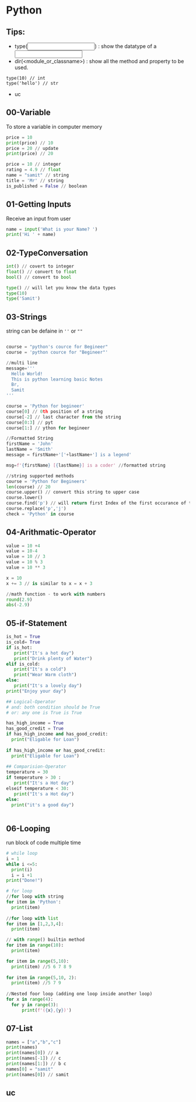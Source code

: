 # Python

## Tips:
- type(<input>) : show the datatype of a <input>
- dir(<module_or_classname>) : show all the method and property to be used.
```
type(10) // int
type('hello') // str
```
- uc

## 00-Variable
To store a variable in computer memory

```python
price = 10
print(price) // 10
price = 20 // update
print(price) // 20

price = 10 // integer
rating = 4.9 // float
name = "samit" // string
title = 'Mr' // string
is_published = False // boolean

```
## 01-Getting Inputs
Receive an input from user
```python
name = input('What is your Name? ')
print('Hi ' + name)

```

## 02-TypeConversation

```python
int() // covert to integer
float() // convert to float
bool() // convert to bool

type() // will let you know the data types
type(10)
type('Samit')
```
## 03-Strings
string can be defaine in `''` or `""`

```python

course = "python's cource for Begineer"
course = 'python cource for "Begineer"'

//multi line
message='''
  Hello World!
  This is python learning basic Notes
  Br,
  Samit
'''

course = 'Python for begineer'
course[0] // 0th position of a string
course[-2] // last character from the string
course[0:3] // pyt
course[1:] // ython for begineer

//Formatted String
firstName = 'John'
lastName = 'Smith'
message = firstName+'['+lastName+'] is a legend'

msg=f'{firstName} [{lastName}] is a coder' //formatted string

//string supported methods
course = 'Python for Begineers'
len(course) // 20
course.upper() // convert this string to upper case
course.lower()
course.find('p') // will return first Index of the first occurance of the character
course.replace('p','j')
check = 'Python' in course

```
## 04-Arithmatic-Operator
```python
value = 10 +4
value = 10-4
value = 10 // 3
value = 10 % 3
value = 10 ** 3

x = 10
x += 3 // is similar to x = x + 3

//math function - to work with numbers
round(2.9)
abs(-2.9)
```

## 05-if-Statement
```python
is_hot = True
is_cold= True
if is_hot:
   print("It's a hot day")
   print("Drink plenty of Water")
elif is_cold:
   print("It's a cold")
   print("Wear Warm cloth")
else:
   print("It's a lovely day")
print("Enjoy your day")

## Logical-Operator
# and: both condition should be True
# or: any one is True is True

has_high_income = True
has_good_credit = True
if has_high_income and has_good_credit:
  print("Eligable for Loan")
  
if has_high_income or has_good_credit:
  print("Eligable for Loan")
  
## Comparision-Operator
temperature = 30
if temperature > 30 :
   print("It's a Hot day")
elseif temperature < 30:
   print("It's a Hot day")
else:
  print("it's a good day")
  
```
## 06-Looping

run block of code multiple time
```python
# while loop
i = 1
while i <=5:
  print(i)
  i = i +1 
print("Done!")

# for loop
//for loop with string
for item in 'Python':
  print(item)
  
//for loop with list
for item in [1,2,3,4]:
  print(item)

// with range() builtin method
for item in range(10):
  print(item)

for item in range(5,10):
  print(item) //5 6 7 8 9
  
for item in range(5,10, 2):
  print(item) //5 7 9
  
//Nested foor loop (adding one loop inside another loop)
for x in range(4):
  for y in range(3):
      print(f'({x},{y})')

```
## 07-List
```python
names = ["a","b","c"]
print(names)
print(names[0]) // a
print(names[-1]) // c
print(names[1:]) // b c
names[0] = "samit"
print(names[0]) // samit
```



## uc
```python

```
